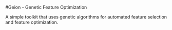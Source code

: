 #Geion - Genetic Feature Optimization

A simple toolkit that uses genetic algorithms for automated feature selection and feature optimization.




